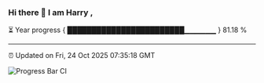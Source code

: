 ### Hi there 👋 I am Harry , 

⏳ Year progress { ████████████████████████▁▁▁▁▁▁ } 81.18 %

---

⏰ Updated on Fri, 24 Oct 2025 07:35:18 GMT

![Progress Bar CI](https://github.com/duykhang68/duykhang68/workflows/Progress%20Bar%20CI/badge.svg)
